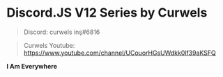 # Discord.JS V12 Series by Curwels 

> Discord: curwels inş#6816

> Curwels Youtube: https://www.youtube.com/channel/UCouorHGsUWdkk0lf39aKSFQ

**I Am Everywhere**
